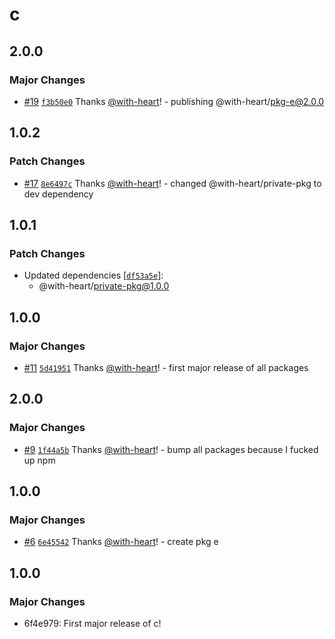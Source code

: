 # c

## 2.0.0

### Major Changes

- [#19](https://github.com/with-heart/changesets-pnpm-workspace-protocol-test/pull/19) [`f3b50e0`](https://github.com/with-heart/changesets-pnpm-workspace-protocol-test/commit/f3b50e0138fb3d01d6c3fae1b79d1d8bc7b32d9a) Thanks [@with-heart](https://github.com/with-heart)! - publishing @with-heart/pkg-e@2.0.0

## 1.0.2

### Patch Changes

- [#17](https://github.com/with-heart/changesets-pnpm-workspace-protocol-test/pull/17) [`8e6497c`](https://github.com/with-heart/changesets-pnpm-workspace-protocol-test/commit/8e6497c35e762df80ae6546738fd286d046d9e16) Thanks [@with-heart](https://github.com/with-heart)! - changed @with-heart/private-pkg to dev dependency

## 1.0.1

### Patch Changes

- Updated dependencies [[`df53a5e`](https://github.com/with-heart/changesets-pnpm-workspace-protocol-test/commit/df53a5e54256bf84f00696494c6cc2dc519d5071)]:
  - @with-heart/private-pkg@1.0.0

## 1.0.0

### Major Changes

- [#11](https://github.com/with-heart/changesets-pnpm-workspace-protocol-test/pull/11) [`5d41951`](https://github.com/with-heart/changesets-pnpm-workspace-protocol-test/commit/5d4195141e8f727376753436dc01848e6c145e67) Thanks [@with-heart](https://github.com/with-heart)! - first major release of all packages

## 2.0.0

### Major Changes

- [#9](https://github.com/with-heart/changesets-pnpm-workspace-protocol-test/pull/9) [`1f44a5b`](https://github.com/with-heart/changesets-pnpm-workspace-protocol-test/commit/1f44a5b63aff2ce03d02c080fa398d982beffc10) Thanks [@with-heart](https://github.com/with-heart)! - bump all packages because I fucked up npm

## 1.0.0

### Major Changes

- [#6](https://github.com/with-heart/changesets-pnpm-workspace-protocol-test/pull/6) [`6e45542`](https://github.com/with-heart/changesets-pnpm-workspace-protocol-test/commit/6e4554231760271c89db058837265188af362b6e) Thanks [@with-heart](https://github.com/with-heart)! - create pkg e

## 1.0.0

### Major Changes

- 6f4e979: First major release of c!
